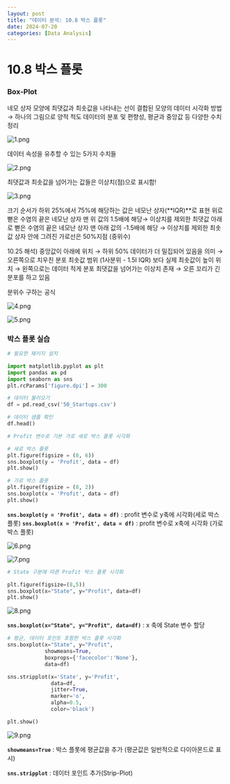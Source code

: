 ```yaml
---
layout: post
title: "데이터 분석: 10.8 박스 플롯"
date: 2024-07-20
categories: [Data Analysis]
---
```

# 10.8 박스 플롯

### Box-Plot

네모 상자 모양에 최댓값과 최솟값을 나타내는 선이 결합된 모양의 데이터 시각화 방법 
→ 하나의 그림으로 양적 척도 데이터의 분포 및 편향성, 평균과 중앙값 등 다양한 수치 정리

![1.png](/assets/img/posts/10.8/1.png)

데이터 속성을 유추할 수 있는 5가지 수치들 

![2.png](/assets/img/posts/10.8/2.png)

최댓값과 최솟값을 넘어가는 값들은 이상치(점)으로 표시함!

![3.png](/assets/img/posts/10.8/3.png)

크기 순서가 하위 25%에서 75%에 해당하는 값은 네모난 상자(**IQR)**로 표현
위로 뻗은 수염의 끝은 네모난 상자 맨 위 값의 1.5배에 해당→ 이상치를 제외한 최댓값
아래로 뻗은 수염의 끝은 네모난 상자 맨 아래 값의 -1.5배에 해당 → 이상치를 제외한 최솟값
상자 안에 그려진 가로선은 50%지점 (중위수)

10.25 해석) 
중앙값이 아래에 위치 → 하위 50% 데이터가 더 밀집되어 있음을 의미 → 오른쪽으로 치우친 분포
최솟값 범위 (1사분위 - 1.5I IQR) 보다 실제 최솟값이 높이 위치 → 왼쪽으로는 데이터 적게 분포
최댓값을 넘어가는 이상치 존재 → 오른 꼬리가 긴 분포를 하고 있음 

분위수 구하는 공식

![4.png](/assets/img/posts/10.8/4.png)

![5.png](/assets/img/posts/10.8/5.png)

### 박스 플롯 실습

```python
# 필요한 패키지 설치

import matplotlib.pyplot as plt
import pandas as pd
import seaborn as sns
plt.rcParams['figure.dpi'] = 300
```

```python
# 데이터 불러오기
df = pd.read_csv('50_Startups.csv')

# 데이터 샘플 확인
df.head()
```

```python
# Profit 변수로 기본 가로 세로 박스 플롯 시각화

# 세로 박스 플롯
plt.figure(figsize = (8, 6))
sns.boxplot(y = 'Profit', data = df)
plt.show()

# 가로 박스 플롯
plt.figure(figsize = (8, 2))
sns.boxplot(x = 'Profit', data = df)
plt.show()
```

**`sns.boxplot(y = 'Profit', data = df)`** :  profit 변수로 y축에 시각화(세로 박스 플롯)
**`sns.boxplot(x = 'Profit', data = df)`** : profit 변수로 x축에 시각화 (가로 박스 플롯)

![6.png](/assets/img/posts/10.8/6.png)

![7.png](/assets/img/posts/10.8/7.png)

```python
# State 구분에 따른 Profit 박스 플롯 시각화

plt.figure(figsize=(8,5))
sns.boxplot(x="State", y="Profit", data=df)
plt.show()
```

![8.png](/assets/img/posts/10.8/8.png)

**`sns.boxplot(x="State", y="Profit", data=df)`** : x 축에 State 변수 할당

```python
# 평균, 데이터 포인트 포함한 박스 플롯 시각화
sns.boxplot(x="State", y="Profit", 
            showmeans=True, 
            boxprops={'facecolor':'None'}, 
            data=df)

sns.stripplot(x='State', y='Profit', 
              data=df, 
              jitter=True, 
              marker='o', 
              alpha=0.5,
              color='black')

plt.show()
```

![9.png](/assets/img/posts/10.8/9.png)

**`showmeans=True`** : 박스 플롯에 평균값을 추가 (평균값은 일반적으로 다이아몬드로 표시)

**`sns.stripplot`** : 데이터 포인트 추가(Strip-Plot)